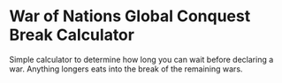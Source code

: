 # War of Nations Global Conquest Break Calculator

Simple calculator to determine how long you can wait before declaring a war. Anything longers eats into the break of the remaining wars.
